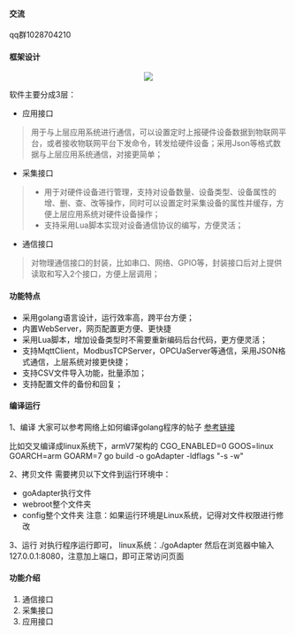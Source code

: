 #### 交流
qq群1028704210

#### 框架设计
<div align=center><img src="https://images.gitee.com/uploads/images/2021/0330/152140_b19a7690_1979498.png"/></div>

软件主要分成3层：
- 应用接口
> 用于与上层应用系统进行通信，可以设置定时上报硬件设备数据到物联网平台，或者接收物联网平台下发命令，转发给硬件设备；采用Json等格式数据与上层应用系统通信，对接更简单；
    
- 采集接口
> - 用于对硬件设备进行管理，支持对设备数量、设备类型、设备属性的增、删、查、改等操作，同时可以设置定时采集设备的属性并缓存，方便上层应用系统对硬件设备操作；
> - 支持采用Lua脚本实现对设备通信协议的编写，方便灵活；

    
- 通信接口
> 对物理通信接口的封装，比如串口、网络、GPIO等，封装接口后对上提供读取和写入2个接口，方便上层调用；


#### 功能特点
- 采用golang语言设计，运行效率高，跨平台方便；
- 内置WebServer，网页配置更方便、更快捷
- 采用Lua脚本，增加设备类型时不需要重新编码后台代码，更方便灵活；
- 支持MqttClient，ModbusTCPServer，OPCUaServer等通信，采用JSON格式通信，上层系统对接更快捷；
- 支持CSV文件导入功能，批量添加；
- 支持配置文件的备份和回复；


#### 编译运行
1、编译
大家可以参考网络上如何编译golang程序的帖子
[参考链接](http://my.oschina.net/u/4521128/blog/4521037)

比如交叉编译成linux系统下，armV7架构的
CGO_ENABLED=0 GOOS=linux GOARCH=arm GOARM=7 go build -o goAdapter -ldflags "-s -w"
    
2、拷贝文件
需要拷贝以下文件到运行环境中：
- goAdapter执行文件
- webroot整个文件夹
- config整个文件夹
注意：如果运行环境是Linux系统，记得对文件权限进行修改
    
3、运行
对执行程序运行即可，
linux系统：./goAdapter
然后在浏览器中输入127.0.0.1:8080，注意加上端口，即可正常访问页面

#### 功能介绍

1. 通信接口
2. 采集接口
3. 应用接口

